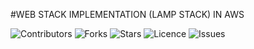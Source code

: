 #WEB STACK IMPLEMENTATION (LAMP STACK) IN AWS
</a>

![Contributors](https://img.shields.io/github/contributors/Gozinne/Project-1?style=plastic)
![Forks](https://img.shields.io/github/forks/Gozinne/Project-1)
![Stars](https://img.shields.io/github/stars/Gozinne/Project-1)
![Licence](https://img.shields.io/github/license/Gozinne/Project-1)
![Issues](https://img.shields.io/github/issues/Gozinne/Project-1)
